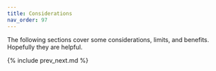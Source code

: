 ```yaml
---
title: Considerations
nav_order: 97
---
```


The following sections cover some considerations, limits, and benefits. Hopefully they are helpful.

{% include prev_next.md %}
